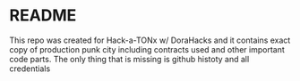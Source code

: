# README

This repo was created for Hack-a-TONx w/ DoraHacks and it contains exact copy of production punk city including contracts used and other important code parts. The only thing that is missing is github histoty and all credentials
